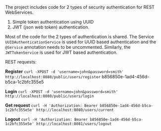The project includes code for 2 types of security authentication for REST WebServices. 

1. Simple token authentication using UUID
2. JWT (json web token) authentication.

Most of the code for the 2 types of authentication is shared. The Service `UUIDAuthenticationService` is used for UUID based authentication and the `@Service` annotation needs to be uncommented. Similarly, the `JWTTokenService` is used for JWT based authentication.

REST requests:

**Register**
`curl -XPOST -d 'username=john&password=smith' http://localhost:8080/public/users/register`
b856850e-1ad4-456d-b5ca-1c2bfc355e5

**Login**
`curl -XPOST -d 'username=john&password=smith' http://localhost:8080/public/users/login`

**Get request**
`curl -H 'Authorization: Bearer b856850e-1ad4-456d-b5ca-1c2bfc355e5e' http://localhost:8080/users/current`

**Logout**
`curl -H 'Authorization: Bearer b856850e-1ad4-456d-b5ca-1c2bfc355e5e' http://localhost:8081/users/logout`
